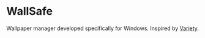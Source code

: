 # WallSafe
Wallpaper manager developed specifically for Windows. Inspired by [Variety](http://peterlevi.com/variety/).
